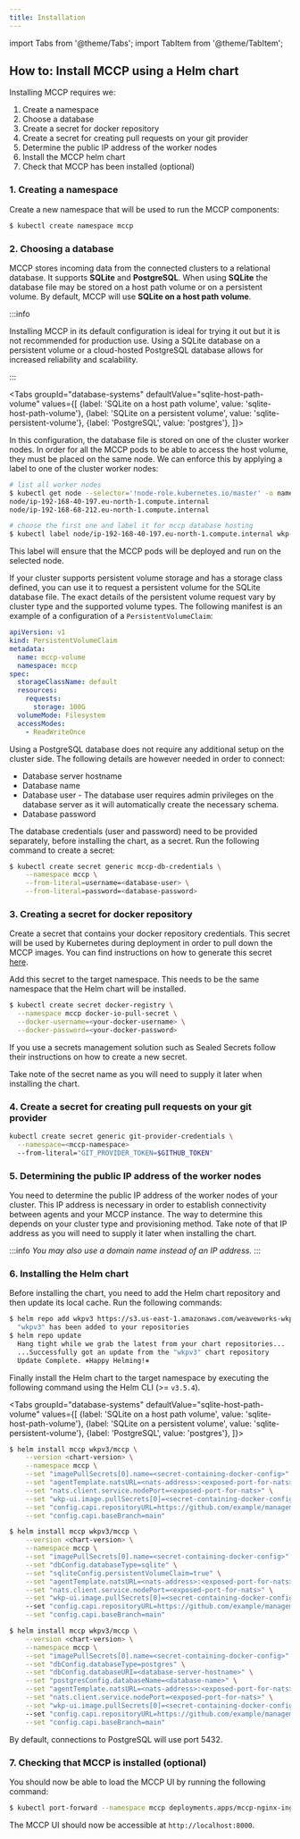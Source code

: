 ```yaml
---
title: Installation
---
```


import Tabs from '@theme/Tabs';
import TabItem from '@theme/TabItem';

## How to: Install MCCP using a Helm chart

Installing MCCP requires we:

1. Create a namespace
2. Choose a database
3. Create a secret for docker repository
4. Create a secret for creating pull requests on your git provider
5. Determine the public IP address of the worker nodes
6. Install the MCCP helm chart
7. Check that MCCP has been installed (optional)

### 1. Creating a namespace

Create a new namespace that will be used to run the MCCP components:

```bash
$ kubectl create namespace mccp
```

### 2. Choosing a database

MCCP stores incoming data from the connected clusters to a relational database. It supports **SQLite** and **PostgreSQL**. When using **SQLite** the database file may be stored on a host path volume or on a persistent volume. By default, MCCP will use **SQLite on a host path volume**.

:::info

Installing MCCP in its default configuration is ideal for trying it out but it is not recommended for production use. Using a SQLite database on a persistent volume or a cloud-hosted PostgreSQL database allows for increased reliability and scalability.

:::

<Tabs
  groupId="database-systems"
  defaultValue="sqlite-host-path-volume"
  values={[
    {label: 'SQLite on a host path volume', value: 'sqlite-host-path-volume'},
    {label: 'SQLite on a persistent volume', value: 'sqlite-persistent-volume'},
    {label: 'PostgreSQL', value: 'postgres'},
  ]}>
<TabItem value="sqlite-host-path-volume">

In this configuration, the database file is stored on one of the cluster worker nodes. In order for all the MCCP pods to be able to access the host volume, they must be placed on the same node. We can enforce this by applying a label to one of the cluster worker nodes:

```bash
# list all worker nodes
$ kubectl get node --selector='!node-role.kubernetes.io/master' -o name
node/ip-192-168-40-197.eu-north-1.compute.internal
node/ip-192-168-68-212.eu-north-1.compute.internal

# choose the first one and label it for mccp database hosting
$ kubectl label node/ip-192-168-40-197.eu-north-1.compute.internal wkp-database-volume-node=true
```

This label will ensure that the MCCP pods will be deployed and run on the selected node.

  </TabItem>
  <TabItem value="sqlite-persistent-volume">

If your cluster supports persistent volume storage and has a storage class defined, you can use it to request a persistent volume for the SQLite database file. The exact details of the persistent volume request vary by cluster type and the supported volume types. The following manifest is an example of a configuration of a `PersistentVolumeClaim`:

```yaml
apiVersion: v1
kind: PersistentVolumeClaim
metadata:
  name: mccp-volume
  namespace: mccp
spec:
  storageClassName: default
  resources:
    requests:
      storage: 100G
  volumeMode: Filesystem
  accessModes:
    - ReadWriteOnce
```

  </TabItem>
  <TabItem value="postgres">

Using a PostgreSQL database does not require any additional setup on the cluster side. The following details are however needed in order to connect:

- Database server hostname
- Database name
- Database user - The database user requires admin privileges on the database server as it will automatically create the necessary schema.
- Database password

The database credentials (user and password) need to be provided separately, before
installing the chart, as a secret. Run the following command to create a secret:

```bash
$ kubectl create secret generic mccp-db-credentials \
    --namespace mccp \
    --from-literal=username=<database-user> \
    --from-literal=password=<database-password>
```

  </TabItem>
</Tabs>

### 3. Creating a secret for docker repository

Create a secret that contains your docker repository credentials. This secret will be used by Kubernetes during deployment in order to pull down the MCCP images. You can find instructions on how to generate this secret [here](https://kubernetes.io/docs/tasks/configure-pod-container/pull-image-private-registry/).

Add this secret to the target namespace. This needs to be the same namespace that the Helm chart will be installed.

```bash
$ kubectl create secret docker-registry \
  --namespace mccp docker-io-pull-secret \
  --docker-username=<your-docker-username> \
  --docker-password=<your-docker-password>
```

If you use a secrets management solution such as Sealed Secrets follow their instructions on how to create a new secret.

Take note of the secret name as you will need to supply it later when installing the chart.

### 4. Create a secret for creating pull requests on your git provider

```bash
kubectl create secret generic git-provider-credentials \
  --namespace=<mccp-namespace>
  --from-literal="GIT_PROVIDER_TOKEN=$GITHUB_TOKEN"
```

### 5. Determining the public IP address of the worker nodes

You need to determine the public IP address of the worker nodes of your cluster. This IP address is necessary in order to establish connectivity between agents and your MCCP instance. The way to determine this depends on your cluster type and provisioning method. Take note of that IP address as you will need to supply it later when installing the chart.

:::info
_You may also use a domain name instead of an IP address._
:::

### 6. Installing the Helm chart

Before installing the chart, you need to add the Helm chart repository and then update its local cache. Run the following commands:

```bash
$ helm repo add wkpv3 https://s3.us-east-1.amazonaws.com/weaveworks-wkp/charts-v3
  "wkpv3" has been added to your repositories
$ helm repo update
  Hang tight while we grab the latest from your chart repositories...
  ...Successfully got an update from the "wkpv3" chart repository
  Update Complete. ⎈Happy Helming!⎈
```

Finally install the Helm chart to the target namespace by executing the following command using the Helm CLI (>= `v3.5.4`).

<Tabs
  groupId="database-systems"
  defaultValue="sqlite-host-path-volume"
  values={[
    {label: 'SQLite on a host path volume', value: 'sqlite-host-path-volume'},
    {label: 'SQLite on a persistent volume', value: 'sqlite-persistent-volume'},
    {label: 'PostgreSQL', value: 'postgres'},
  ]}>
<TabItem value="sqlite-host-path-volume">

```bash
$ helm install mccp wkpv3/mccp \
    --version <chart-version> \
    --namespace mccp \
    --set "imagePullSecrets[0].name=<secret-containing-docker-config>" \
    --set "agentTemplate.natsURL=<nats-address>:<exposed-port-for-nats>" \
    --set "nats.client.service.nodePort=<exposed-port-for-nats>" \
    --set "wkp-ui.image.pullSecrets[0]=<secret-containing-docker-config>" \
    --set "config.capi.repositoryURL=https://github.com/example/management-repo" \
    --set "config.capi.baseBranch=main"
```

  </TabItem>
  <TabItem value="sqlite-persistent-volume">

```bash
$ helm install mccp wkpv3/mccp \
    --version <chart-version> \
    --namespace mccp \
    --set "imagePullSecrets[0].name=<secret-containing-docker-config>" \
    --set "dbConfig.databaseType=sqlite" \
    --set "sqliteConfig.persistentVolumeClaim=true" \
    --set "agentTemplate.natsURL=<nats-address>:<exposed-port-for-nats>" \
    --set "nats.client.service.nodePort=<exposed-port-for-nats>" \
    --set "wkp-ui.image.pullSecrets[0]=<secret-containing-docker-config>"
    --set "config.capi.repositoryURL=https://github.com/example/management-repo" \
    --set "config.capi.baseBranch=main"
```

  </TabItem>
  <TabItem value="postgres">

```bash
$ helm install mccp wkpv3/mccp \
    --version <chart-version> \
    --namespace mccp \
    --set "imagePullSecrets[0].name=<secret-containing-docker-config>" \
    --set "dbConfig.databaseType=postgres" \
    --set "dbConfig.databaseURI=<database-server-hostname>" \
    --set "postgresConfig.databaseName=<database-name>" \
    --set "agentTemplate.natsURL=<nats-address>:<exposed-port-for-nats>" \
    --set "nats.client.service.nodePort=<exposed-port-for-nats>" \
    --set "wkp-ui.image.pullSecrets[0]=<secret-containing-docker-config>"
    --set "config.capi.repositoryURL=https://github.com/example/management-repo" \
    --set "config.capi.baseBranch=main"
```

By default, connections to PostgreSQL will use port 5432.

  </TabItem>
</Tabs>

### 7. Checking that MCCP is installed (optional)

You should now be able to load the MCCP UI by running the following command:

```bash
$ kubectl port-forward --namespace mccp deployments.apps/mccp-nginx-ingress-controller 8000:80
```

The MCCP UI should now be accessible at `http://localhost:8000`.
